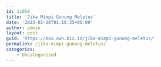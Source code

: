 ```yaml
---
id: 11058
title: 'Jika Mimpi Gunung Meletus'
date: '2023-02-28T01:18:35+00:00'
author: admin
layout: post
guid: 'https://bos.awn.biz.id/jika-mimpi-gunung-meletus/'
permalink: /jika-mimpi-gunung-meletus/
categories:
    - Uncategorized
---
```



